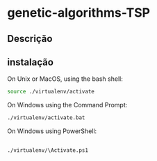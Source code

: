 # genetic-algorithms-TSP

## Descrição

## instalação
On Unix or MacOS, using the bash shell: 
```bash
source ./virtualenv/activate
```
On Windows using the Command Prompt:
```bash
./virtualenv/activate.bat
```
On Windows using PowerShell:
```bash
 
./virtualenv/\Activate.ps1
```
